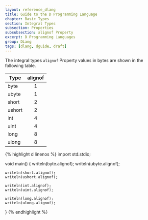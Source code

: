 ```yaml
---
layout: reference_dlang
title: Guide to the D Programming Language
chapter: Basic Types
section: Integral Types
subsection: Properties
subsubsection: alignof Property
excerpt: D Programming Languages
group: DLang
tags: [dlang, dguide, draft]
---
```


The integral types `alignof` Property values in bytes are shown in the following table.

| Type   | alignof |
|--------|:-------:|
| byte   | 1
| ubyte  | 1
| short  | 2
| ushort | 2
| int    | 4
| uint   | 4
| long   | 8
| ulong  | 8

{% highlight d linenos %}
import std.stdio;

void main() {
    writeln(byte.alignof);
    writeln(ubyte.alignof);
    
    writeln(short.alignof);
    writeln(ushort.alignof);
    
    writeln(int.alignof);
    writeln(uint.alignof);
    
    writeln(long.alignof);
    writeln(ulong.alignof);
}
{% endhighlight %}
